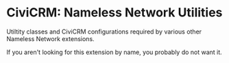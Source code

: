 # CiviCRM: Nameless Network Utilities

Utiltity classes and CiviCRM configurations required by various other Nameless Network extensions.

If you aren't looking for this extension by name, you probably do not want it.

